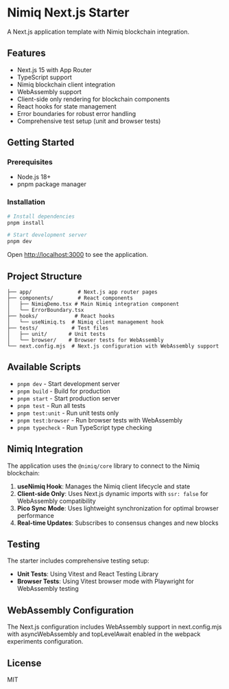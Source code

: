 # Nimiq Next.js Starter

A Next.js application template with Nimiq blockchain integration.

## Features

- Next.js 15 with App Router
- TypeScript support
- Nimiq blockchain client integration
- WebAssembly support
- Client-side only rendering for blockchain components
- React hooks for state management
- Error boundaries for robust error handling
- Comprehensive test setup (unit and browser tests)

## Getting Started

### Prerequisites

- Node.js 18+
- pnpm package manager

### Installation

```bash
# Install dependencies
pnpm install

# Start development server
pnpm dev
```

Open [http://localhost:3000](http://localhost:3000) to see the application.

## Project Structure

```
├── app/               # Next.js app router pages
├── components/        # React components
│   ├── NimiqDemo.tsx # Main Nimiq integration component
│   └── ErrorBoundary.tsx
├── hooks/            # React hooks
│   └── useNimiq.ts  # Nimiq client management hook
├── tests/           # Test files
│   ├── unit/       # Unit tests
│   └── browser/    # Browser tests for WebAssembly
└── next.config.mjs  # Next.js configuration with WebAssembly support
```

## Available Scripts

- `pnpm dev` - Start development server
- `pnpm build` - Build for production
- `pnpm start` - Start production server
- `pnpm test` - Run all tests
- `pnpm test:unit` - Run unit tests only
- `pnpm test:browser` - Run browser tests with WebAssembly
- `pnpm typecheck` - Run TypeScript type checking

## Nimiq Integration

The application uses the `@nimiq/core` library to connect to the Nimiq blockchain:

1. **useNimiq Hook**: Manages the Nimiq client lifecycle and state
2. **Client-side Only**: Uses Next.js dynamic imports with `ssr: false` for WebAssembly compatibility
3. **Pico Sync Mode**: Uses lightweight synchronization for optimal browser performance
4. **Real-time Updates**: Subscribes to consensus changes and new blocks

## Testing

The starter includes comprehensive testing setup:

- **Unit Tests**: Using Vitest and React Testing Library
- **Browser Tests**: Using Vitest browser mode with Playwright for WebAssembly testing

## WebAssembly Configuration

The Next.js configuration includes WebAssembly support in next.config.mjs with asyncWebAssembly and topLevelAwait enabled in the webpack experiments configuration.

## License

MIT
